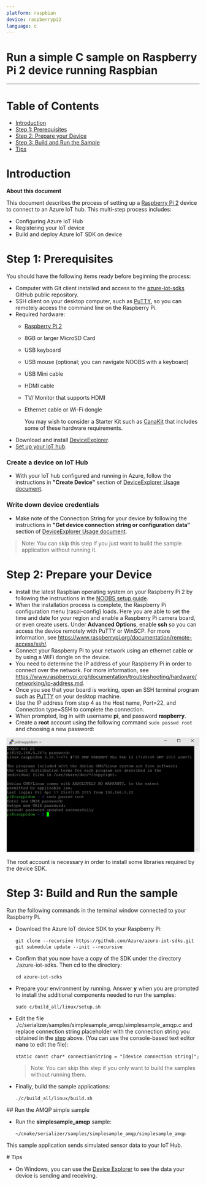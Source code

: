 ```yaml
---
platform: raspbian
device: raspberrypi2
language: c
---
```


Run a simple C sample on Raspberry Pi 2 device running Raspbian
===
---

# Table of Contents

-   [Introduction](#Introduction)
-   [Step 1: Prerequisites](#Step-1-Prerequisites)
-   [Step 2: Prepare your Device](#Step-2-PrepareDevice)
-   [Step 3: Build and Run the Sample](#Step-3-Build)
-   [Tips](#tips)

<a name="Introduction"></a>
# Introduction

**About this document**

This document describes the process of setting up a [Raspberry Pi 2](https://www.raspberrypi.org/) device to connect to an Azure IoT hub. This multi-step process includes:
-   Configuring Azure IoT Hub
-   Registering your IoT device
-   Build and deploy Azure IoT SDK on device

<a name="Step-1-Prerequisites"></a>
# Step 1: Prerequisites

You should have the following items ready before beginning the process:
-   Computer with Git client installed and access to the
    [azure-iot-sdks](https://github.com/Azure/azure-iot-sdks) GitHub
    public repository.
-   SSH client on your desktop computer, such as [PuTTY](http://www.putty.org/), so you can remotely access the command line on the Raspberry Pi.
-   Required hardware:
	-   [Raspberry Pi 2](http://www.amazon.com/Raspberry-Pi-Model-Project-Board/dp/B00T2U7R7I/ref=sr_1_1?ie=UTF8&qid=1429516842&sr=8-1&keywords=raspberry+pi)
	-   8GB or larger MicroSD Card
	-   USB keyboard
	-   USB mouse (optional; you can navigate NOOBS with a keyboard)
	-   USB Mini cable
	-   HDMI cable
	-   TV/ Monitor that supports HDMI
	-   Ethernet cable or Wi-Fi dongle
	    
	    You may wish to consider a Starter Kit such as [CanaKit](http://www.amazon.com/CanaKit-Raspberry-Complete-Original-Preloaded/dp/B008XVAVAW/ref=sr_1_4?ie=UTF8&qid=1429516842&sr=8-4&keywords=raspberry+pi) that
	    includes some of these hardware requirements.
-   Download and install [DeviceExplorer](https://github.com/Azure/azure-iot-sdks/releases/download/2015-11-13/SetupDeviceExplorer.msi).
-   [Set up your IoT hub](https://github.com/Azure/azure-iot-sdks/blob/master/doc/setup_iothub.md).

### Create a device on IoT Hub
-   With your IoT hub configured and running in Azure, follow the instructions in **"Create Device"** section of [DeviceExplorer Usage document](https://github.com/Azure/azure-iot-sdks/blob/master/tools/DeviceExplorer/doc/how_to_use_device_explorer.md).

<a name="DeviceConnectionString"></a>
### Write down device credentials
-   Make note of the Connection String for your device by following the instructions in **"Get device connection string or configuration data"** section of [DeviceExplorer Usage document](https://github.com/Azure/azure-iot-sdks/blob/master/tools/DeviceExplorer/doc/how_to_use_device_explorer.md).

  > Note: You can skip this step if you just want to build the sample application without running it.

<a name="Step-2-PrepareDevice"></a>
# Step 2: Prepare your Device

-   Install the latest Raspbian operating system on your Raspberry Pi 2 by
following the instructions in the [NOOBS setup guide](http://www.raspberrypi.org/help/noobs-setup/).
-   When the installation process is complete, the Raspberry Pi configuration menu
(raspi-config) loads. Here you are able to set the time and date for your region
and enable a Raspberry Pi camera board, or even create users. Under **Advanced
Options**, enable **ssh** so you can access the device remotely with
PuTTY or WinSCP. For more information, see <https://www.raspberrypi.org/documentation/remote-access/ssh/>.
-   Connect your Raspberry Pi to your network using an ethernet cable or by using
a WiFi dongle on the device.
-   You need to determine the IP address of your Raspberry Pi in order to connect over the network. For more information, see
<https://www.raspberrypi.org/documentation/troubleshooting/hardware/networking/ip-address.md>.
-   Once you see that your board is working, open an SSH terminal program such as [PuTTY](http://www.putty.org/) on your desktop machine.
-   Use the IP address from step 4 as the Host name, Port=22, and Connection type=SSH to complete the connection.
-   When prompted, log in with username **pi**, and password **raspberry**.
-   Create a **root** account using the following command `sudo passwd root` and choosing a new password:

  ![](./media/service-bus-iot-raspberrypi-raspbian-setup/raspbian01.png)

The root account is necessary in order to install some libraries required by the device SDK.

<a name="Step-3-Build"></a>
# Step 3: Build and Run the sample

Run the following commands in the terminal window connected to your Raspberry Pi.

-   Download the Azure IoT device SDK to your Raspberry Pi:

    ```
    git clone --recursive https://github.com/Azure/azure-iot-sdks.git
    git submodule update --init --recursive
    ```

-   Confirm that you now have a copy of the SDK under the directory ./azure-iot-sdks. Then cd to the directory:

    ```
    cd azure-iot-sdks
    ```

-   Prepare your environment by running. Answer **y** when you are prompted to install the additional components needed to run the samples:
    ```
    sudo c/build_all/linux/setup.sh
    ```

-   Edit the file ./c/serializer/samples/simplesample_amqp/simplesample_amqp.c and replace connection string placeholder with the connection string
you obtained in the [step](#DeviceConnectionString) above.
(You can use the console-based text editor **nano** to edit the file):

    ```
    static const char* connectionString = "[device connection string]";
    ```
    > Note: You can skip this step if you only want to build the samples without running them.

-   Finally, build the sample applications:

    ```
    ./c/build_all/linux/build.sh
    ```

<a name="buildsimplesample"/>
## Run the AMQP simple sample

-   Run the **simplesample_amqp** sample:

    ```
    ~/cmake/serializer/samples/simplesample_amqp/simplesample_amqp
    ```
This sample application sends simulated sensor data to your IoT Hub.

<a name="tips"/>
# Tips

-   On Windows, you can use the [Device Explorer](https://github.com/Azure/azure-iot-sdks/blob/master/tools/DeviceExplorer/doc/how_to_use_device_explorer.md) to see the data your device is sending and receiving.
